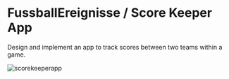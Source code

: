 # FussballEreignisse / Score Keeper App
Design and implement an app to track scores between two teams within a game.

![scorekeeperapp](https://user-images.githubusercontent.com/30493095/36539708-fe2e055e-17d7-11e8-9425-c9b4da1808f6.gif)
